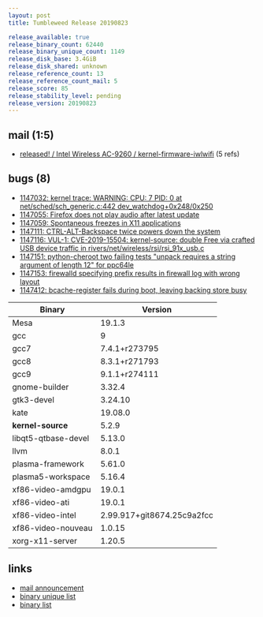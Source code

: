 ```yaml
---
layout: post
title: Tumbleweed Release 20190823

release_available: true
release_binary_count: 62440
release_binary_unique_count: 1149
release_disk_base: 3.4GiB
release_disk_shared: unknown
release_reference_count: 13
release_reference_count_mail: 5
release_score: 85
release_stability_level: pending
release_version: 20190823
---
```


## mail (1:5)

- [released! / Intel Wireless AC-9260 / kernel-firmware-iwlwifi](https://lists.opensuse.org/opensuse-factory/2019-08/msg00237.html) (5 refs)

## bugs (8)

<!--more-->

- [1147032: kernel trace: WARNING: CPU: 7 PID: 0 at net/sched/sch_generic.c:442 dev_watchdog+0x248/0x250](https://bugzilla.opensuse.org/show_bug.cgi?id=1147032)
- [1147055: Firefox does not play audio after latest update](https://bugzilla.opensuse.org/show_bug.cgi?id=1147055)
- [1147059: Spontaneous freezes in X11 applications](https://bugzilla.opensuse.org/show_bug.cgi?id=1147059)
- [1147111: CTRL-ALT-Backspace twice powers down the system](https://bugzilla.opensuse.org/show_bug.cgi?id=1147111)
- [1147116: VUL-1: CVE-2019-15504: kernel-source: double Free via crafted USB device traffic in rivers/net/wireless/rsi/rsi_91x_usb.c](https://bugzilla.opensuse.org/show_bug.cgi?id=1147116)
- [1147151: python-cheroot two failing tests "unpack requires a string argument of length 12" for ppc64le](https://bugzilla.opensuse.org/show_bug.cgi?id=1147151)
- [1147153: firewalld specifying prefix results in firewall log with wrong layout](https://bugzilla.opensuse.org/show_bug.cgi?id=1147153)
- [1147412: bcache-register fails during boot, leaving backing store busy](https://bugzilla.opensuse.org/show_bug.cgi?id=1147412)

Binary | Version
--- | ---
Mesa | 19.1.3
gcc | 9
gcc7 | 7.4.1+r273795
gcc8 | 8.3.1+r271793
gcc9 | 9.1.1+r274111
gnome-builder | 3.32.4
gtk3-devel | 3.24.10
kate | 19.08.0
**kernel-source** | 5.2.9
libqt5-qtbase-devel | 5.13.0
llvm | 8.0.1
plasma-framework | 5.61.0
plasma5-workspace | 5.16.4
xf86-video-amdgpu | 19.0.1
xf86-video-ati | 19.0.1
xf86-video-intel | 2.99.917+git8674.25c9a2fcc
xf86-video-nouveau | 1.0.15
xorg-x11-server | 1.20.5

## links

- [mail announcement](https://lists.opensuse.org/opensuse-factory/2019-08/msg00212.html)
- [binary unique list](http://download.opensuse.org/history/20190823/rpm.unique.list)
- [binary list](http://download.opensuse.org/history/20190823/rpm.list)
